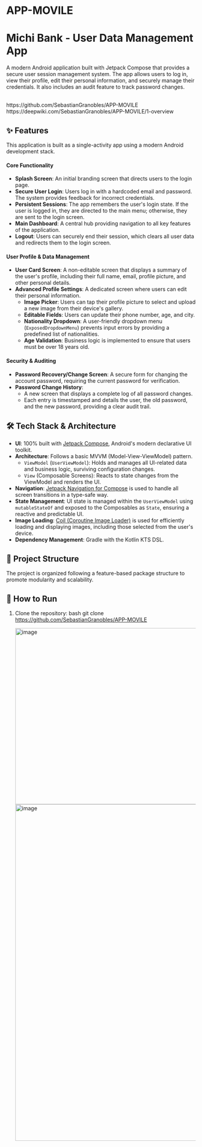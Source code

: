 # APP-MOVILE
# Michi Bank - User Data Management App

A modern Android application built with Jetpack Compose that provides a secure user session management system. The app allows users to log in, view their profile, edit their personal information, and securely manage their credentials. It also includes an audit feature to track password changes.

<br>
 https://github.com/SebastianGranobles/APP-MOVILE
 https://deepwiki.com/SebastianGranobles/APP-MOVILE/1-overview

<br>

## ✨ Features

This application is built as a single-activity app using a modern Android development stack.

#### Core Functionality
- **Splash Screen**: An initial branding screen that directs users to the login page.
- **Secure User Login**: Users log in with a hardcoded email and password. The system provides feedback for incorrect credentials.
- **Persistent Sessions**: The app remembers the user's login state. If the user is logged in, they are directed to the main menu; otherwise, they are sent to the login screen.
- **Main Dashboard**: A central hub providing navigation to all key features of the application.
- **Logout**: Users can securely end their session, which clears all user data and redirects them to the login screen.

#### User Profile & Data Management
- **User Card Screen**: A non-editable screen that displays a summary of the user's profile, including their full name, email, profile picture, and other personal details.
- **Advanced Profile Settings**: A dedicated screen where users can edit their personal information.
  - **Image Picker**: Users can tap their profile picture to select and upload a new image from their device's gallery.
  - **Editable Fields**: Users can update their phone number, age, and city.
  - **Nationality Dropdown**: A user-friendly dropdown menu (`ExposedDropdownMenu`) prevents input errors by providing a predefined list of nationalities.
  - **Age Validation**: Business logic is implemented to ensure that users must be over 18 years old.

#### Security & Auditing
- **Password Recovery/Change Screen**: A secure form for changing the account password, requiring the current password for verification.
- **Password Change History**:
  - A new screen that displays a complete log of all password changes.
  - Each entry is timestamped and details the user, the old password, and the new password, providing a clear audit trail.

## 🛠️ Tech Stack & Architecture

- **UI**: 100% built with [Jetpack Compose](https://developer.android.com/jetpack/compose), Android's modern declarative UI toolkit.
- **Architecture**: Follows a basic MVVM (Model-View-ViewModel) pattern.
  - `ViewModel` (`UserViewModel`): Holds and manages all UI-related data and business logic, surviving configuration changes.
  - `View` (Composable Screens): Reacts to state changes from the ViewModel and renders the UI.
- **Navigation**: [Jetpack Navigation for Compose](https://developer.android.com/jetpack/compose/navigation) is used to handle all screen transitions in a type-safe way.
- **State Management**: UI state is managed within the `UserViewModel` using `mutableStateOf` and exposed to the Composables as `State`, ensuring a reactive and predictable UI.
- **Image Loading**: [Coil (Coroutine Image Loader)](https://coil-kt.github.io/coil/) is used for efficiently loading and displaying images, including those selected from the user's device.
- **Dependency Management**: Gradle with the Kotlin KTS DSL.

## 📂 Project Structure

The project is organized following a feature-based package structure to promote modularity and scalability.

## 🚀 How to Run

1.  Clone the repository:
    bash
    git clone https://github.com/SebastianGranobles/APP-MOVILE

    <img width="1677" height="467" alt="image" src="https://github.com/user-attachments/assets/08534aad-11d0-4041-8ad9-8cc30d8b2fcb" />


    <img width="1668" height="892" alt="image" src="https://github.com/user-attachments/assets/cd30de94-ceb3-433a-b9cf-8f241b6a7147" />


    
